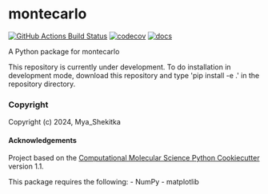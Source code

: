 montecarlo
==============================
[//]: # (Badges)
[![GitHub Actions Build Status](https://github.com/MyaBird/montecarlo/workflows/CI/badge.svg)](https://github.com/MyaBird/montecarlo/actions?query=workflow%3ACI)
[![codecov](https://codecov.io/gh/MyaBird/montecarlo/branch/main/graph/badge.svg)](https://codecov.io/gh/MyaBird/montecarlo/branch/main)
[![docs](https://readthedocs.org/projects/montecarlo-myabird/badge/?version=latest&style=flat-default)](https://montecarlo-myabird.readthedocs.io/en/latest/)


A Python package for montecarlo

This repository is currently under development. To do installation in development mode, download this repository and type 
'pip install -e .'
in the repository directory.

### Copyright

Copyright (c) 2024, Mya_Shekitka


#### Acknowledgements
 
Project based on the 
[Computational Molecular Science Python Cookiecutter](https://github.com/molssi/cookiecutter-cms) version 1.1.

This package requires the following:
    - NumPy
    - matplotlib